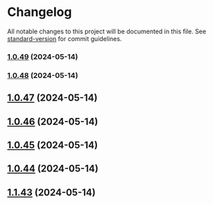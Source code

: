 # Changelog

All notable changes to this project will be documented in this file. See [standard-version](https://github.com/conventional-changelog/standard-version) for commit guidelines.

### [1.0.49](https://github.com/WBRK-dev/automation-test/compare/v1.0.48...v1.0.49) (2024-05-14)

### [1.0.48](https://github.com/WBRK-dev/automation-test/compare/v1.0.47...v1.0.48) (2024-05-14)

## [1.0.47](https://github.com/WBRK-dev/automation-test/compare/v1.0.46...v1.0.47) (2024-05-14)



## [1.0.46](https://github.com/WBRK-dev/automation-test/compare/v1.0.45...v1.0.46) (2024-05-14)



## [1.0.45](https://github.com/WBRK-dev/automation-test/compare/v1.0.44...v1.0.45) (2024-05-14)



## [1.0.44](https://github.com/WBRK-dev/automation-test/compare/v1.1.43...v1.0.44) (2024-05-14)



## [1.1.43](https://github.com/WBRK-dev/automation-test/compare/v1.1.42...v1.1.43) (2024-05-14)
